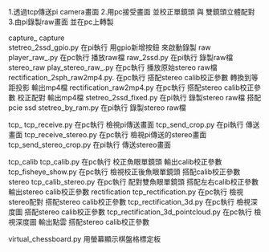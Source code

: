 1.透過tcp傳送pi camera畫面 
2.用pc接受畫面 並校正單鏡頭 與 雙鏡頭立體配對
3.由pi錄製raw畫面 並在pc上轉製


capture_
    capture  
        stetreo_2ssd_gpio.py  在pi執行 用gpio新增按鈕 來啟動錄製
    raw
        player_raw_.py  在pc執行 播放raw檔
        raw_2ssd.py  在pi執行 錄製raw檔
    stereo_raw
        play_stereo_raw_.py  在pc執行 播放原始stereo raw檔
        rectification_2sph_raw2mp4.py. 在pc執行 搭配stereo calib校正參數 轉換到等距投影 輸出mp4檔
        rectification_raw2mp4.py  在pc執行 搭配stereo calib校正參數 校正配對 輸出mp4檔
        stetreo_2ssd_fixed.py  在pi執行 錄製stereo raw檔 搭配pcie ssd
        stetreo_by_ram.py  在pi執行 錄製stereo raw檔 

tcp_
    tcp_receive.py  在pc執行 檢視pi傳送畫面
    tcp_send_crop.py  在pi執行 傳送畫面
    tcp_receive_stereo.py  在pc執行 檢視pi傳送的stereo畫面
    tcp_send_stereo_crop.py  在pi執行 傳送stereo畫面

tcp_calib
    tcp_calib.py  在pc執行 校正魚眼單鏡頭  輸出calib校正參數
    tcp_fisheye_show.py  在pc執行 檢視校正後魚眼單鏡頭 搭配calib校正參數
    stereo
        tcp_calib_stereo.py  在pc執行 配對雙魚眼單鏡頭  搭配左右calib校正參數 輸出stereo calib校正參數
        rectification
            tcp_rectification.py  在pc執行 檢視stereo配對 搭配stereo calib校正參數
            tcp_rectification_3d.py  在pc執行 檢視深度圖 搭配stereo calib校正參數
            tcp_rectification_3d_pointcloud.py  在pc執行 檢視深度圖  輸出點雲 搭配stereo calib校正參數

virtual_chessboard.py  用螢幕顯示棋盤格標定板
